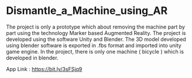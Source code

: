 # Dismantle_a_Machine_using_AR
The project is only a prototype which about removing the machine part by part using the technology Marker based Augmented Reality. The project is developed using the software Unity and Blender. The 3D model developed using blender software is exported in .fbs format and imported into unity game engine. In the project, there is only one machine ( bicycle ) which is developed in blender.  

App Link : https://bit.ly/3sFSjq9
